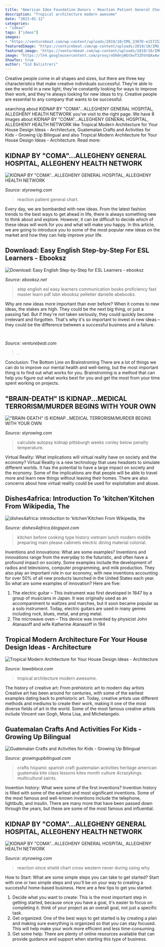 ```yaml
---
title: "American Idea Foundation Donors ~ Reaction Patient General Chart"
description: "Tropical architecture modern awesome"
date: "2023-01-12"
categories:
- "ideas"
tags: ["ideas"]
images:
- "https://venturebeat.com/wp-content/uploads/2019/10/IMG_2307D-e1572529138577.jpeg"
featuredImage: "https://venturebeat.com/wp-content/uploads/2019/10/IMG_2307D-e1572529138577.jpeg"
featured_image: "https://venturebeat.com/wp-content/uploads/2019/10/IMG_2307D-e1572529138577.jpeg"
image: "https://lh4.googleusercontent.com/proxy/nOh0njWGtkwT3IhVnQAxAwfmQWalLBelZPykGKYPzOdBXVuFcbcI7uHdpn5_Tcfi1R5IRFtDymXLB1BTCzf6yxitoE9GJeS_iI93bCvI9tFo3hN3gQRyOPlxIk3snJI5pliTh5ny59olXpazLiz2MXh5B08r4AkO7pCEvnPV6oo=s0-d"
ShowToc: true
author: "Sid Balistreri"
---
```



Creative people come in all shapes and sizes, but there are three key characteristics that make creative individuals successful. They're able to see the world in a new light, they're constantly looking for ways to improve their work, and they're always looking for new ideas to try. Creative people are essential to any company that wants to be successful.

	

		
searching about KIDNAP BY &quot;COMA&quot;...ALLEGHENY GENERAL HOSPITAL, ALLEGHENY HEALTH NETWORK you've visit to the right page. We have 8 Images about KIDNAP BY &quot;COMA&quot;...ALLEGHENY GENERAL HOSPITAL, ALLEGHENY HEALTH NETWORK like Tropical Modern Architecture for Your House Design Ideas - Architecture, Guatemalan Crafts and Activities for Kids - Growing Up Bilingual and also Tropical Modern Architecture for Your House Design Ideas - Architecture. Read more:
		
    
## KIDNAP BY &quot;COMA&quot;...ALLEGHENY GENERAL HOSPITAL, ALLEGHENY HEALTH NETWORK

<img loading=lazy src="http://www.styrowing.com/images/FIX_IT.jpg" onerror="this.onerror=null;this.src='https://tse4.mm.bing.net/th?id=OIP.ro7ja8f4Vo8WsrsFBbPd3QHaGM&amp;pid=15.1';" alt="KIDNAP BY &quot;COMA&quot;...ALLEGHENY GENERAL HOSPITAL, ALLEGHENY HEALTH NETWORK">

_Source: styrowing.com_

>reaction patient general chart. 

	

Every day, we are bombarded with new ideas. From the latest fashion trends to the best ways to get ahead in life, there is always something new to think about and explore. However, it can be difficult to decide which of these ideas will work for you and what will make you happy. In this article, we are going to introduce you to some of the most popular new ideas on the market and how they can help improve your life.

    
## Download: Easy English Step-by-Step For ESL Learners - Ebooksz

<img loading=lazy src="http://www.ebooksz.net/wp-content/uploads/2017/03/17523097_1467703929927389_4865779881954002379_n.jpg" onerror="this.onerror=null;this.src='https://tse2.mm.bing.net/th?id=OIP.SkVnrBz5oZgKCQU2IylVlQAAAA&amp;pid=15.1';" alt="Download: Easy English Step-by-Step for ESL Learners - ebooksz">

_Source: ebooksz.net_

>step english esl easy learners communication books proficiency fast master learn pdf isbn ebooksz pelletier danielle abebooks. 

	

Why are new ideas more important than ever before?
When it comes to new ideas, the stakes are high. They could be the next big thing, or just a passing fad. But if they're not taken seriously, they could quickly become irrelevant and forgotten. That's why it's so important to invest in new ideas – they could be the difference between a successful business and a failure.

    
## 

<img loading=lazy src="https://venturebeat.com/wp-content/uploads/2019/10/IMG_2307D-e1572529138577.jpeg" onerror="this.onerror=null;this.src='https://tse3.mm.bing.net/th?id=OIP.JH5oeQG4IfebxWuL_cwUiQHaFj&amp;pid=15.1';" alt="">

_Source: venturebeat.com_

>. 

	

Conclusion: The Bottom Line on Brainstroming
There are a lot of things we can do to improve our mental health and well-being, but the most important thing is to find out what works for you. Brainstroming is a method that can help you figure out what works best for you and get the most from your time spent working on projects.

    
## &quot;BRAIN-DEATH&quot; IS KIDNAP...MEDICAL TERRORISM/MURDER BEGINS WITH YOUR OWN

<img loading=lazy src="http://styrowing.com/images/ritabig.jpg" onerror="this.onerror=null;this.src='https://tse2.mm.bing.net/th?id=OIP.2TSRult_lFuwYhaIoQo1YwAAAA&amp;pid=15.1';" alt="&quot;BRAIN-DEATH&quot; IS KIDNAP...MEDICAL TERRORISM/MURDER BEGINS WITH YOUR OWN">

_Source: styrowing.com_

>calculate autopsy kidnap pittsburgh weeks conley below penalty temperature. 

	

Virtual Reality: What implications will virtual reality have on society and the economy?
Virtual Reality is a new technology that uses headsets to simulate different worlds. It has the potential to have a large impact on society and the economy. Some of the implications are that people will be able to travel more and learn new things without leaving their homes. There are also concerns about how virtual reality could be used for exploitation and abuse.

    
## Dishes4africa: Introduction To &#039;kitchen&#039;Kitchen From Wikipedia, The

<img loading=lazy src="https://lh4.googleusercontent.com/proxy/nOh0njWGtkwT3IhVnQAxAwfmQWalLBelZPykGKYPzOdBXVuFcbcI7uHdpn5_Tcfi1R5IRFtDymXLB1BTCzf6yxitoE9GJeS_iI93bCvI9tFo3hN3gQRyOPlxIk3snJI5pliTh5ny59olXpazLiz2MXh5B08r4AkO7pCEvnPV6oo=s0-d" onerror="this.onerror=null;this.src='https://tse4.mm.bing.net/th?id=OIP.xhy0ummIW4FPxfpnFEvlZQAAAA&amp;pid=15.1';" alt="dishes4africa: introduction to &#039;kitchen&#039;Kitchen From Wikipedia, the">

_Source: dishes4africa.blogspot.com_

>kitchen before cooking type history vietnam lunch modern middle preparing main please cabinets electric dining material colonial. 

	

Inventions and innovations: What are some examples?
Inventions and innovations range from the everyday to the futuristic, and often have a profound impact on society. Some examples include the development of radios and televisions, computer programming, and milk production. They also play an important role in our economy, with new inventions accounting for over 50% of all new products launched in the United States each year. So what are some examples of innovation? Here are five: 
1) The electric guitar – This instrument was first developed in 1847 by a group of musicians in Japan. It was originally used as an accompaniment to waltzes and marches, but it soon became popular as a solo instrument. Today, electric guitars are used in many genres including rock, blues, metal, and prog metal. 
2) The microwave oven – This device was invented by physicist John Atanasoff and wife Katherine Atanasoff in 194
    
## Tropical Modern Architecture For Your House Design Ideas - Architecture

<img loading=lazy src="http://lawebloca.com/wp-content/uploads/2015/09/Awesome-Tropical-Modern-Architecture-Design.jpg" onerror="this.onerror=null;this.src='https://tse1.mm.bing.net/th?id=OIP.Hh00J2HQRCZwF9CzVqRhuAHaE7&amp;pid=15.1';" alt="Tropical Modern Architecture for Your House Design Ideas - Architecture">

_Source: lawebloca.com_

>tropical architecture modern awesome. 

	

The history of creative art: From prehistoric art to modern day artists
Creative art has been around for centuries, with some of the earliest examples dating back to prehistoric art. Today, creative artists use different methods and mediums to create their work, making it one of the most diverse fields of art in the world. Some of the most famous creative artists include Vincent van Gogh, Mona Lisa, and Michelangelo.

    
## Guatemalan Crafts And Activities For Kids - Growing Up Bilingual

<img loading=lazy src="http://growingupbilingual.com/wp-content/uploads/2012/09/kitecover.jpg" onerror="this.onerror=null;this.src='https://tse3.mm.bing.net/th?id=OIP.36NRHXFjOacye65O6qOWHQHaMt&amp;pid=15.1';" alt="Guatemalan Crafts and Activities for Kids - Growing Up Bilingual">

_Source: growingupbilingual.com_

>crafts hispanic spanish craft guatemalan activities heritage american guatemala kite class lessons kites month culture 4crazykings multicultural saints. 

	

Invention history: What were some of the first inventions?
Invention history is filled with some of the earliest and most significant inventions. Some of the most famous and well-known inventions include the telephone, lightbulb, and insulin. There are many more that have been passed down through the years, but these are some of the most famous and influential.

    
## KIDNAP BY &quot;COMA&quot;...ALLEGHENY GENERAL HOSPITAL, ALLEGHENY HEALTH NETWORK

<img loading=lazy src="http://www.styrowing.com/images/GO_FLY_A_KITE.jpg" onerror="this.onerror=null;this.src='https://tse3.mm.bing.net/th?id=OIP.Zqh1ORAA8Po8Zo9c437vtgHaGM&amp;pid=15.1';" alt="KIDNAP BY &quot;COMA&quot;...ALLEGHENY GENERAL HOSPITAL, ALLEGHENY HEALTH NETWORK">

_Source: styrowing.com_

>reaction since shield chart cross western never during using why. 

	

How to Start: What are some simple steps you can take to get started?
Start with one or two simple steps and you'll be on your way to creating a successful home-based business. Here are a few tips to get you started: 
1. Decide what you want to create: This is the most important step in getting started, because once you have a goal, it's easier to focus on completing it. think of your project as an overall goal, not just a specific task. 
2. Get organized: One of the best ways to get started is by creating a plan and making sure everything is organized so that you can stay focused. This will help make your work more efficient and less time-consuming. 
3. Get some help: There are plenty of online resources available that can provide guidance and support when starting this type of business.

